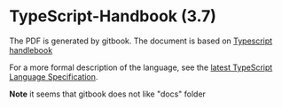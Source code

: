 # TypeScript-Handbook (3.7)

The PDF is generated by gitbook. The document is based on [Typescript handlebook](https://github.com/Microsoft/TypeScript-Handbook)

For a more formal description of the language, see the [latest TypeScript Language Specification](https://github.com/Microsoft/TypeScript/blob/master/doc/spec.md).

**Note**
it seems that gitbook does not like "docs" folder
